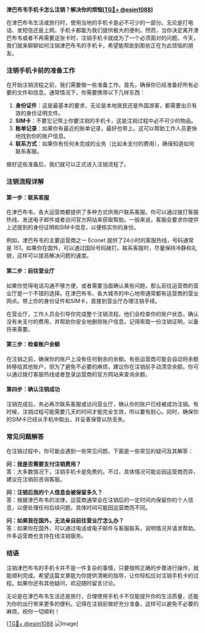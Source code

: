**津巴布韦手机卡怎么注销？解决你的烦恼[[TG💪+ @esim1088](https://t.me/s/esim1088)]**

在津巴布韦生活或旅行时，使用当地的手机卡是必不可少的一部分。无论是打电话、发短信还是上网，手机卡都能为我们提供极大的便利。然而，当你决定离开津巴布韦或者不再需要这张卡时，注销手机卡就成为了一个必须面对的问题。今天，我们就来聊聊如何注销津巴布韦的手机卡，希望能帮助到那些正在为此烦恼的朋友。

### 注销手机卡前的准备工作

在开始注销流程之前，我们需要做一些准备工作。首先，确保你已经准备好所有必要的文件和信息。通常情况下，你需要携带以下几样东西：

1. **身份证件**：这是最基本的要求，无论是本地居民还是外国游客，都需要出示有效的身份证明文件。
2. **SIM卡**：不要忘记带上你要注销的手机卡，这是注销过程中必不可少的物品。
3. **账单记录**：如果你有最近的账单记录，最好也带上。这可以帮助工作人员更快地找到你的账户信息。
4. **联系方式**：如果你有任何未完成的业务（比如未支付的费用），确保知道如何联系客服。

做好这些准备后，我们就可以正式进入注销流程了。

### 注销流程详解

#### 第一步：联系客服

在津巴布韦，各大运营商都提供了多种方式供用户联系客服。你可以通过拨打客服热线、发送电子邮件或者访问官方网站来获取帮助。一般来说，客服会要求你提供上述提到的身份证明和SIM卡信息，以便核实你的身份。

例如，津巴布韦的主要运营商之一 Econet 提供了24小时的客服热线，号码通常是 *151*。如果你在国外，可以通过国际号码拨打。联系客服时，尽量保持冷静和礼貌，这样可以提高解决问题的速度。

#### 第二步：前往营业厅

如果你觉得电话沟通不够方便，或者需要当面确认某些问题，那么前往运营商的营业厅是一个不错的选择。在津巴布韦，各大城市的中心地带通常都有运营商的营业网点。带上你的身份证件和SIM卡，直接到营业厅办理注销手续。

在营业厅，工作人员会引导你完成整个注销流程。他们会检查你的账户状态，确认没有未支付的费用，并帮助你安全地删除账户信息。记得索取一份注销证明，以备将来需要。

#### 第三步：检查账户余额

在注销之前，确保你的账户上没有任何剩余的余额。有些运营商可能会自动将余额转移给其他账户，但为了避免不必要的麻烦，建议你在注销前手动清空余额。你可以通过拨打客服热线或者登录运营商的官方网站来查询余额。

#### 第四步：确认注销成功

注销完成后，务必再次联系客服或访问营业厅，确认你的账户已经被成功注销。有时候，注销过程可能需要几天的时间才能完全生效，所以要有耐心。同时，确保你的SIM卡已经从手机中取出，并妥善保管以防丢失。

### 常见问题解答

在注销过程中，你可能会遇到一些常见问题。下面是一些常见的疑问及其解答：

**问：我是否需要支付注销费用？**  
答：大多数情况下，注销手机卡是免费的。不过，具体情况可能会因运营商而异，建议在注销前咨询客服。

**问：注销后我的个人信息会被保留多久？**  
答：根据津巴布韦的法律，运营商通常会在注销后的一定时间内保留你的个人信息，以便处理任何后续问题。具体时间可能因运营商而不同。

**问：如果我在国外，无法亲自前往营业厅怎么办？**  
答：如果你在国外，可以通过电话或电子邮件与客服联系，说明情况并请求帮助。许多运营商也支持在线注销服务。

### 结语

注销津巴布韦的手机卡并不是一件复杂的事情，只要按照正确的步骤进行操作，就能顺利完成。希望这篇文章能为你提供清晰的指导，让你轻松应对注销手机卡的过程。如果你还有其他疑问，欢迎随时留言讨论。

无论是在津巴布韦生活还是旅行，合理使用手机卡不仅能提升你的生活质量，还能为你的出行带来更多的便利。记得在注销前做好充分准备，这样可以避免不必要的麻烦。祝你一切顺利！

[[TG💪+ @esim1088](https://t.me/s/esim1088) ![Image](https://i.postimg.cc/4NQfJmqS/Snipaste-2025-05-13-00-14-12.png)]